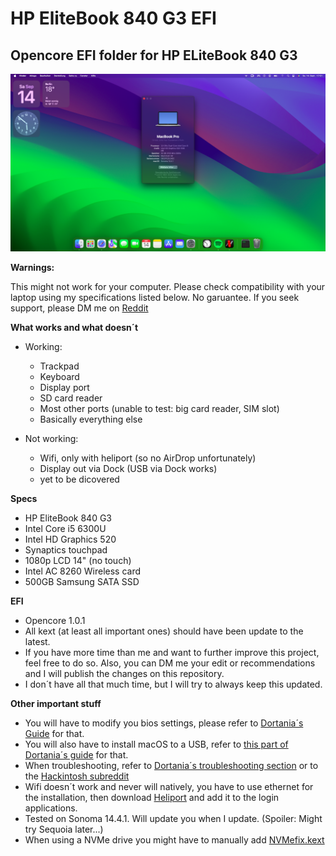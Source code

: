 # HP EliteBook 840 G3 EFI  

## Opencore EFI folder for HP ELiteBook 840 G3  

![Screenshot](https://github.com/randomappleboi/HP-EliteBook-840-G3-EFI/blob/main/Sonoma.png)

**Warnings:**  

This might not work for your computer. Please check compatibility with your laptop using my specifications listed below. No garuantee. If you seek support, please DM me on [Reddit](https://reddit.com/u/randomappleboix)  

**What works and what doesn´t**

 - Working:
     - Trackpad
     - Keyboard
     - Display port
     - SD card reader
     - Most other ports (unable to test: big card reader, SIM slot)
     - Basically everything else

 - Not working:
     - Wifi, only with heliport (so no AirDrop unfortunately)
     - Display out via Dock (USB via Dock works)
     - yet to be dicovered
   
**Specs**

 - HP EliteBook 840 G3  
 - Intel Core i5 6300U  
 - Intel HD Graphics 520  
 - Synaptics touchpad  
 - 1080p LCD 14" (no touch)  
 - Intel AC 8260 Wireless card
 - 500GB Samsung SATA SSD

**EFI**

 - Opencore 1.0.1
 - All kext (at least all important ones) should have been update to the latest.
 - If you have more time than me and want to further improve this project, feel free to do so. Also, you can DM me your edit or recommendations and I will publish the changes on this repository.
 - I don´t have all that much time, but I will try to always keep this updated.

**Other important stuff**

 - You will have to modify you bios settings, please refer to [Dortania´s Guide](https://dortania.github.io/OpenCore-Install-Guide/config-laptop.plist/skylake.html#intel-bios-settings) for that.
 - You will also have to install macOS to a USB, refer to [this part of Dortania´s guide](https://dortania.github.io/OpenCore-Install-Guide/installer-guide/windows-install.html) for that.
 - When troubleshooting, refer to [Dortania´s troubleshooting section](https://dortania.github.io/OpenCore-Install-Guide/troubleshooting/troubleshooting.html) or to the [Hackintosh subreddit](https://reddit.com/r/hackintosh)
 - Wifi doesn´t work and never will natively, you have to use ethernet for the installation, then download [Heliport](https://github.com/OpenIntelWireless/HeliPort/releases/tag/v1.5.0) and add it to the login applications.
 - Tested on Sonoma 14.4.1. Will update you when I update. (Spoiler: Might try Sequoia later...)
 - When using a NVMe drive you might have to manually add [NVMefix.kext](https://github.com/acidanthera/NVMeFix/releases)
